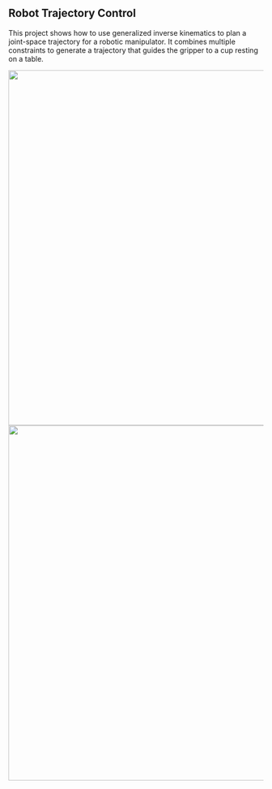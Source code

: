 ## Robot Trajectory Control
This project shows how to use generalized inverse kinematics to plan a joint-space trajectory for a
robotic manipulator. It combines multiple constraints to generate a trajectory that guides the gripper
to a cup resting on a table.

<img src="https://github.com/souvik0306/robot-trajectory-control/blob/master/Simulation_images/First_look.jpg" width="800" height="700">

<img src="https://github.com/souvik0306/robot-trajectory-control/blob/master/Simulation_images/Final_Trajectory.gif" width="800" height="700">

